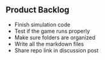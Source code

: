 ## Product Backlog

- Finish simulation code
- Test if the game runs properly
- Make sure folders are organized
- Write all the markdown files
- Share repo link in discussion post
